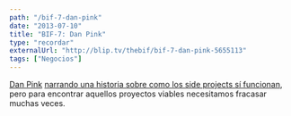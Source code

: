 ```yaml
---
path: "/bif-7-dan-pink"
date: "2013-07-10"
title: "BIF-7: Dan Pink"
type: "recordar"
externalUrl: "http://blip.tv/thebif/bif-7-dan-pink-5655113"
tags: ["Negocios"]
---
```


[Dan Pink](http://www.danpink.com/) [narrando una historia sobre como los side projects sí funcionan](http://blip.tv/thebif/bif-7-dan-pink-5655113), pero para encontrar aquellos proyectos viables necesitamos fracasar muchas veces.
